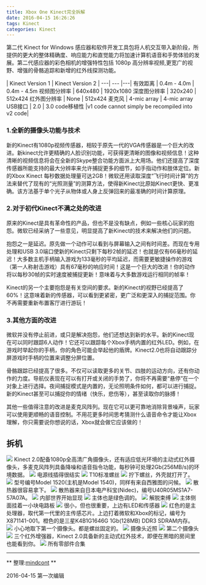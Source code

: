 ```yaml
---
title: Xbox One Kinect完全拆解
date: 2016-04-15 16:26:26
tags: Kinect
categories: Kinect
---
```

第二代 Kinect for Windows 感应器和软件开发工具包将人机交互带入新阶段，所提供的更大的整体精确度、响应能力和直觉能力将加速计算机语音和手势体验的发展。第二代感应器的彩色相机的增强特性包括 1080p 高分辨率视频,更宽广的视野、增强的骨骼追踪和新增的红外线探测功能。

 | Kinect Version 1 | Kinect Version 2 |
---| --- |---|
有效距离 | 0.4m - 4.0m | 0.4m - 4.5m
视频图分辨率 | 640x480 | 1920x1080
深度图分辨率 | 320x240 | 512x424
红外图分辨率 | None | 512x424
麦克风 | 4-mic array | 4-mic array
USB接口 | 2.0 | 3.0
code移植性 |v1 code cannot simply be recompiled into v2 code| 

### 1.全新的摄像头功能与技术
新的Kinect有1080p视频传感器，相较于原先一代的VGA传感器是一个巨大的改进。新kinect允许更精确的人脸识别功能，可获得更清晰的图像和视频信息！这种清晰的视频信息将会在全新的Skype整合功能方面派上大用场。他们还提高了深度传感器所能支持的最大分辨率来允许捕捉更多的细节，如手指动作和肢体定位。新的Xbox Kinect 每秒数据处理量可达2GB！微软还用读取深度“飞行时间计算”的方法来替代了现有的“光照测量”的测算方法，使得新Kinect比原始Kinect更快、更准确。该方法基于单个光子从物体或人身上反弹回来的最准确的时间计算原理。
### 2.对于初代Kinect不满之处的改进
原来的Kinect是具有革命性的产品，但也不是没有缺点，例如一些核心玩家的抱怨。微软已经采纳了一些意见，明显提高了新Kinect的技术来解决他们的问题。

抱怨之一是延迟。原先做一个动作可以看到与屏幕输入之间有时间差。而现在专用处理和USB 3.0端口使新的Kinect只剩下每秒2帧的延迟！也就是仅有66毫秒的延迟！大多数主机手柄输入游戏为133毫秒的平均延迟，而需要更敏捷操作的游戏（第一人称射击游戏）具有67毫秒的响应时间！这是一个巨大的改进！你的动作将以每秒30帧的实时速度被捕捉更新！意味着与大多数游戏运行相同的帧率！

Kinect的另一个主要抱怨是有关空间的要求。新的Kinect的视野已经提高了60%！这意味着新的传感器，可以看到更紧密，更广泛和更深入的捕捉范围。你不再需要重新布置客厅进行游玩！
### 3.其他方面的改进
微软并没有停止前进，或只是解决抱怨，他们还想达到新的水平。新的Kinect现在可以同时跟踪6人动作！它还可以跟踪每个Xbox手柄内置的红外LED。例如，在游戏时举起你的手柄，你的角色可能会举起他的盾牌。Kinect2.0也将自动跟踪分屏游戏时手柄的位置来调整分屏位置。

骨骼跟踪已经提高了很多。不仅可以读取更多的关节、四肢的运动方向，还有你动作的力度。导航仪表现在可以有打开或关闭的手势了，你将不再需要“悬停”在一个对象上进行选择。夜间捕捉模式是内置的，无论照明条件如何，都可以进行捕捉。新的Kinect甚至可以捕捉你的情绪（快乐，悲伤等），甚至读取你的脉搏！


其他一些值得注意的改进是麦克风阵列。现在它可以更可靠地消除背景噪声，玩家可以使用更顺畅的语音控制。不用花更多时间思考猜测什么语音命令才能让Xbox理解，你只需要说你想说的话，Xbox就会做它应该做的！

## 拆机
![](/images/Kinect-Disassemble/Kinect-1.jpg)
Kinect 2.0配备1080p全高清广角摄像头，还有适应低光环境的主动式红外摄像头，多麦克风阵列具备降噪和语音指令功能，每秒钟可处理2Gb(256MB/s)的环境数据。
![](/images/Kinect-Disassemble/Kinect-2.jpg)
电源线插得很结实
![](/images/Kinect-Disassemble/Kinect-3.jpg)
T10标准螺丝
![](/images/Kinect-Disassemble/Kinect-4.jpg)
拧下螺丝，外壳就打开了。
![](/images/Kinect-Disassemble/Kinect-5.jpg)
型号编号Model 1520(主机是Model 1540)，同样有来自西雅图的问候。
![](/images/Kinect-Disassemble/Kinect-6.jpg)
散热器很容易拿下。
![](/images/Kinect-Disassemble/Kinect-7.jpg)
散热器来自日本电产科宝(Nidec)，编号U40R05MS1A7-57A07A。
![](/images/Kinect-Disassemble/Kinect-8.jpg)
内部世界开始显现
![](/images/Kinect-Disassemble/Kinect-9.jpg)
主体也是绿色调的。
![](/images/Kinect-Disassemble/Kinect-10.jpg)
解脱束缚
![](/images/Kinect-Disassemble/Kinect-11.jpg)
主体侧面挂着一小块电路板
![](/images/Kinect-Disassemble/Kinect-12.jpg)
很小，但也很重要，上边有LED和传感器
![](/images/Kinect-Disassemble/Kinect-13.jpg)
红色的是主处理器，取代第一代里的主传感芯片。上边打着微软和Xbox的标记，编号为X871141-001。橙色的是三星K4B1G1646G 1Gb(128MB) DDR3 SDRAM内存。
![](/images/Kinect-Disassemble/Kinect-14.jpg)
小心地取下第一个摄像头。都是螺丝固定的。
![](/images/Kinect-Disassemble/Kinect-15.jpg)
摄像头近照
![](/images/Kinect-Disassemble/Kinect-16.jpg)
第二个摄像头
![](/images/Kinect-Disassemble/Kinect-17.jpg)
三个红外增强器，Kinect 2.0具备新的主动式红外技术，即便在黑暗的房间里也能看到你。
![](/images/Kinect-Disassemble/Kinect-18.jpg)
所有零部件合集

---
** 整理:[mindcont](https://github.com/mindcont) **

2016-04-15 第一次编辑
